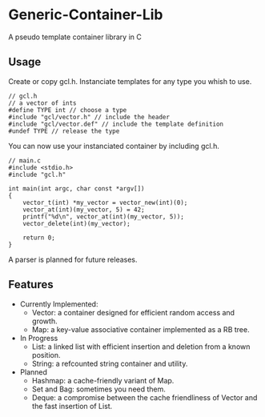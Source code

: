 Generic-Container-Lib
=====================

A pseudo template container library in C

## Usage

Create or copy gcl.h.
Instanciate templates for any type you whish to use.

	// gcl.h
	// a vector of ints
	#define TYPE int // choose a type
	#include "gcl/vector.h" // include the header
	#include "gcl/vector.def" // include the template definition
	#undef TYPE // release the type

You can now use your instanciated container by including gcl.h.

	// main.c
	#include <stdio.h>
	#include "gcl.h"

	int main(int argc, char const *argv[])
	{
		vector_t(int) *my_vector = vector_new(int)(0);
		vector_at(int)(my_vector, 5) = 42;
		printf("%d\n", vector_at(int)(my_vector, 5));
		vector_delete(int)(my_vector);

		return 0;
	}

A parser is planned for future releases.

## Features

* Currently Implemented:
	* Vector: a container designed for efficient random access and growth.
	* Map: a key-value associative container implemented as a RB tree.
* In Progress
	* List: a linked list with efficient insertion and deletion from a known position.
	* String: a refcounted string container and utility.
* Planned
	* Hashmap: a cache-friendly variant of Map.
	* Set and Bag: sometimes you need them.
	* Deque: a compromise between the cache friendliness of Vector and the fast insertion of List.

